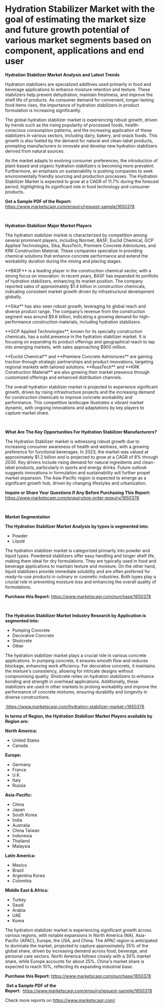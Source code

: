 <p><h1>Hydration Stabilizer Market with the goal of estimating the market size and future growth potential of various market segments based on component, applications and end user</h1></p><p><strong>Hydration Stabilizer Market Analysis and Latest Trends</strong></p>
<p><p>Hydration stabilizers are specialized additives used primarily in food and beverage applications to enhance moisture retention and texture. These stabilizers help prevent dehydration, maintain freshness, and improve the shelf life of products. As consumer demand for convenient, longer-lasting food items rises, the importance of hydration stabilizers in product formulation is increasing significantly.</p><p>The global hydration stabilizer market is experiencing robust growth, driven by trends such as the rising popularity of processed foods, health-conscious consumption patterns, and the increasing application of these stabilizers in various sectors, including dairy, bakery, and snack foods. This growth is also fueled by the demand for natural and clean-label products, prompting manufacturers to innovate and develop new hydration stabilizers derived from natural sources.</p><p>As the market adapts to evolving consumer preferences, the introduction of plant-based and organic hydration stabilizers is becoming more prevalent. Furthermore, an emphasis on sustainability is pushing companies to seek environmentally friendly sourcing and production processes. The Hydration Stabilizer Market is expected to grow at a CAGR of 11.7% during the forecast period, highlighting its significant role in food technology and consumer products.</p></p>
<p><strong>Get a Sample PDF of the Report:&nbsp;</strong> <a href="https://www.marketscagr.com/enquiry/request-sample/1650378?utm_campaign=3501&utm_medium=2&utm_source=Github&utm_content=ia&utm_term=31032025&utm_id=hydration-stabilizer">https://www.marketscagr.com/enquiry/request-sample/1650378</a></p>
<p>&nbsp;</p>
<p><strong>Hydration Stabilizer Major Market Players</strong></p>
<p><p>The hydration stabilizer market is characterized by competition among several prominent players, including Normet, BASF, Euclid Chemical, GCP Applied Technologies, Sika, RussTech, Premiere Concrete Admixtures, and KRK Construction Material. These companies specialize in providing chemical solutions that enhance concrete performance and extend the workability duration during the mixing and placing stages.</p><p>**BASF** is a leading player in the construction chemical sector, with a strong focus on innovation. In recent years, BASF has expanded its portfolio of hydration stabilizers, enhancing its market position. The company reported sales of approximately $1.4 billion in construction chemicals, indicating consistent market growth driven by infrastructural development globally.</p><p>**Sika** has also seen robust growth, leveraging its global reach and diverse product range. The company’s revenue from the construction segment was around $9.6 billion, indicating a growing demand for high-performance construction materials, including hydration stabilizers.</p><p>**GCP Applied Technologies**, known for its specialty construction chemicals, has a solid presence in the hydration stabilizer market. It is focusing on expanding its product offerings and geographical reach to tap into emerging markets, with sales approaching $900 million.</p><p>**Euclid Chemical** and **Premiere Concrete Admixtures** are gaining traction through strategic partnerships and product innovations, targeting regional markets with tailored solutions. **RussTech** and **KRK Construction Material** are also growing their market presence through customized offerings and enhanced distribution channels.</p><p>The overall hydration stabilizer market is projected to experience significant growth, driven by rising infrastructure projects and the increasing demand for construction chemicals to improve concrete workability and performance. This competitive landscape illustrates a vibrant market dynamic, with ongoing innovations and adaptations by key players to capture market share.</p></p>
<p>&nbsp;</p>
<p><strong>What Are The Key Opportunities For Hydration Stabilizer Manufacturers?</strong></p>
<p><p>The Hydration Stabilizer market is witnessing robust growth due to increasing consumer awareness of health and wellness, with a growing preference for functional beverages. In 2023, the market was valued at approximately $1.2 billion and is projected to grow at a CAGR of 8% through 2030. Key drivers include rising demand for natural ingredients and clean-label products, particularly in sports and energy drinks. Future outlook suggests innovations in formulation and sustainability will further propel market expansion. The Asia-Pacific region is expected to emerge as a significant growth hub, driven by changing lifestyles and urbanization.</p></p>
<p><strong>Inquire or Share Your Questions If Any Before Purchasing This Report:</strong> <a href="https://www.marketscagr.com/enquiry/pre-order-enquiry/1650378?utm_campaign=3501&utm_medium=2&utm_source=Github&utm_content=ia&utm_term=31032025&utm_id=hydration-stabilizer">https://www.marketscagr.com/enquiry/pre-order-enquiry/1650378</a></p>
<p>&nbsp;</p>
<p><strong>Market Segmentation</strong></p>
<p><strong>The Hydration Stabilizer Market Analysis by types is segmented into:</strong></p>
<p><ul><li>Powder</li><li>Liquid</li></ul></p>
<p><p>The hydration stabilizer market is categorized primarily into powder and liquid types. Powdered stabilizers offer easy handling and longer shelf life, making them ideal for dry formulations. They are typically used in food and beverage applications to maintain texture and moisture. On the other hand, liquid stabilizers provide immediate solubility and are often preferred for ready-to-use products in culinary or cosmetic industries. Both types play a crucial role in preventing moisture loss and enhancing the overall quality of formulations.</p></p>
<p><strong>Purchase this Report:&nbsp;</strong><a href="https://www.marketscagr.com/purchase/1650378?utm_campaign=3501&utm_medium=2&utm_source=Github&utm_content=ia&utm_term=31032025&utm_id=hydration-stabilizer">https://www.marketscagr.com/purchase/1650378</a></p>
<p>&nbsp;</p>
<p><strong>The Hydration Stabilizer Market Industry Research by Application is segmented into:</strong></p>
<p><ul><li>Pumping Concrete</li><li>Decorative Concrete</li><li>Shotcrete</li><li>Other</li></ul></p>
<p><p>The hydration stabilizer market plays a crucial role in various concrete applications. In pumping concrete, it ensures smooth flow and reduces blockage, enhancing work efficiency. For decorative concrete, it maintains the mixture's consistency, allowing for intricate designs without compromising quality. Shotcrete relies on hydration stabilizers to enhance bonding and strength in overhead applications. Additionally, these stabilizers are used in other markets to prolong workability and improve the performance of concrete mixtures, ensuring durability and longevity in diverse constructions.</p></p>
<p><a href="https://www.marketscagr.com/hydration-stabilizer-market-r1650378?utm_campaign=3501&utm_medium=2&utm_source=Github&utm_content=ia&utm_term=31032025&utm_id=hydration-stabilizer">&nbsp;https://www.marketscagr.com/hydration-stabilizer-market-r1650378</a></p>
<p><strong>In terms of Region, the Hydration Stabilizer Market Players available by Region are:</strong></p>
<p>
    <p> <strong> North America: </strong>
        <ul>
            <li>United States</li>
            <li>Canada</li>
        </ul>
        </p> 
    <p> <strong> Europe: </strong>
        <ul>
            <li>Germany</li>
            <li>France</li>
            <li>U.K.</li>
            <li>Italy</li>
            <li>Russia</li>
        </ul>
        </p> 
    <p> <strong> Asia-Pacific: </strong>
        <ul>
            <li>China</li>
            <li>Japan</li>
            <li>South Korea</li>
            <li>India</li>
            <li>Australia</li>
            <li>China Taiwan</li>
            <li>Indonesia</li>
            <li>Thailand</li>
            <li>Malaysia</li>
        </ul>
        </p> 
    <p> <strong> Latin America: </strong>
        <ul>
            <li>Mexico</li>
            <li>Brazil</li>
            <li>Argentina Korea</li>
            <li>Colombia</li>
        </ul>
        </p> 
    <p> <strong> Middle East & Africa: </strong>
        <ul>
            <li>Turkey</li>
            <li>Saudi</li>
            <li>Arabia</li>
            <li>UAE</li>
            <li>Korea</li>
        </ul>
    </p>
    </p>
<p><p>The hydration stabilizer market is experiencing significant growth across various regions, with notable expansions in North America (NA), Asia-Pacific (APAC), Europe, the USA, and China. The APAC region is anticipated to dominate the market, projected to capture approximately 35% of the global share, driven by increasing demand across food, beverage, and personal care sectors. North America follows closely with a 30% market share, while Europe accounts for about 25%. China's market share is expected to reach 10%, reflecting its expanding industrial base.</p></p>
<p><strong>Purchase this Report: </strong><a href="https://www.marketscagr.com/purchase/1650378?utm_campaign=3501&utm_medium=2&utm_source=Github&utm_content=ia&utm_term=31032025&utm_id=hydration-stabilizer">https://www.marketscagr.com/purchase/1650378</a></p>
<p>&nbsp;<strong>Get a Sample PDF of the Report:&nbsp;&nbsp;</strong><a href="https://www.marketscagr.com/enquiry/request-sample/1650378?utm_campaign=3501&utm_medium=2&utm_source=Github&utm_content=ia&utm_term=31032025&utm_id=hydration-stabilizer">https://www.marketscagr.com/enquiry/request-sample/1650378</a></p>
<p><strong></strong></p>
<p>Check more reports on <a href="https://www.marketscagr.com/?utm_campaign=3501&utm_medium=2&utm_source=Github&utm_content=ia&utm_term=31032025&utm_id=hydration-stabilizer">https://www.marketscagr.com/</a></p>